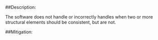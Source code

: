 ##Description:

The software does not handle or incorrectly handles when two or more structural elements should be consistent, but are not.



##Mitigation:
